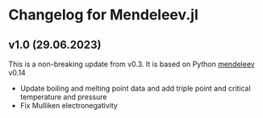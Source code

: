 

# Changelog for Mendeleev.jl

## v1.0 (29.06.2023)
This is a non-breaking update from v0.3. It is based on Python [mendeleev](https://github.com/lmmentel/mendeleev) v0.14
- Update boiling and melting point data and add triple point and critical temperature and pressure
- Fix Mulliken electronegativity
